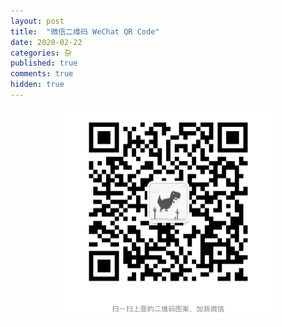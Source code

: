 ```yaml
---
layout: post
title:  "微信二维码 WeChat QR Code"
date: 2020-02-22
categories: 杂
published: true
comments: true
hidden: true
---
```


<div style="text-align: center"> <img src="../../../pictures/杂/posts/2020-02-22-wechat-qr-code/wechat-qr-code.png" alt="wechat-qr-code" style="zoom:50%;" /> </div>
